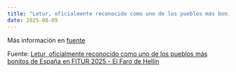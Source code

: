 ```yaml
---
title: "Letur, oficialmente reconocido como uno de los pueblos más bonitos de España en FITUR 2025 - El Faro de Hellín"
date: 2025-08-09
---
```


Más información en [fuente](https://news.google.com/rss/articles/CBMiuAFBVV95cUxOSVhDc2ZENEt1bjlKWmtLWGM3S3FOdEtfTGZCQy1peExxNkN5WE54aWE2SEk0dVFSVEpndmxsZ29Pb1NLbkxjbGJneDR0eGZGVWt2XzVNOV9aOTZYbThDdlg5aEVvUk56WGkzNS1nVnBSVldibjlib3JZNzdsZHRQZjhJN1poMkZrbl9aQzQwMTUwbjZpYkdIU016Z0ZvaW5LTldIQTQzdVpYWmNpNVp3R014ZDNSXzhE0gG-AUFVX3lxTE1zQ2N4dE9pY3otRGhHQmZjcjduVTlOeC15aC1LNm1fOEsxWVhEU09TemltYW4xREhfNDJaOFExa0hCME5JS1doMTVhWGYxR0F1R3NsWTc4Y0NnWnBsc1kyUTFYQTBJcU5GNHJ0aHVkd01QTzc3a3JjREVuNGEwT19iYWFBRVlQVG1LME1nMFg5VFh4dDh2SEtSbWZ0d0xoR09ieDgxakVUM0ZqYkMyTHloWmZYekV1UFZNTnRUbVE?oc=5)

Fuente: [Letur, oficialmente reconocido como uno de los pueblos más bonitos de España en FITUR 2025 - El Faro de Hellín](https://news.google.com/rss/articles/CBMiuAFBVV95cUxOSVhDc2ZENEt1bjlKWmtLWGM3S3FOdEtfTGZCQy1peExxNkN5WE54aWE2SEk0dVFSVEpndmxsZ29Pb1NLbkxjbGJneDR0eGZGVWt2XzVNOV9aOTZYbThDdlg5aEVvUk56WGkzNS1nVnBSVldibjlib3JZNzdsZHRQZjhJN1poMkZrbl9aQzQwMTUwbjZpYkdIU016Z0ZvaW5LTldIQTQzdVpYWmNpNVp3R014ZDNSXzhE0gG-AUFVX3lxTE1zQ2N4dE9pY3otRGhHQmZjcjduVTlOeC15aC1LNm1fOEsxWVhEU09TemltYW4xREhfNDJaOFExa0hCME5JS1doMTVhWGYxR0F1R3NsWTc4Y0NnWnBsc1kyUTFYQTBJcU5GNHJ0aHVkd01QTzc3a3JjREVuNGEwT19iYWFBRVlQVG1LME1nMFg5VFh4dDh2SEtSbWZ0d0xoR09ieDgxakVUM0ZqYkMyTHloWmZYekV1UFZNTnRUbVE?oc=5)
